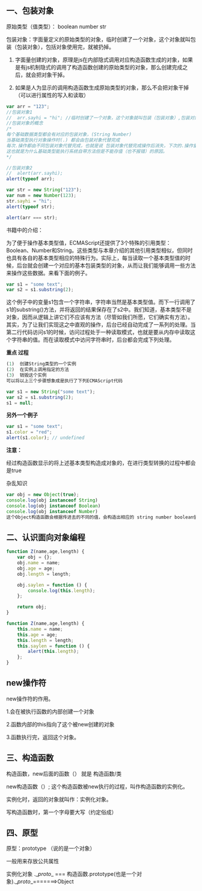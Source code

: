 ## 一、包装对象

原始类型（值类型）： boolean number str

包装对象：字面量定义的原始类型的对象，临时创建了一个对象，这个对象就叫包装（包装对象），包括对象使用完，就被扔掉。

1. 字面量创建的对象，原理是js在内部隐式调用对应构造函数生成的对象，如果是有js机制隐式的调用了构造函数创建的原始类型的对象，那么创建完成之后，就会把对象干掉。

2. 如果是人为显示的调用构造函数生成原始类型的对象，那么不会把对象干掉（可以进行属性的写入和读取）

```js
var arr = "123";
//包装对象1
// 	arr.sayhi = "hi"; //临时创建了一个对象，这个对象就叫包装（包装对象）,包装对象使用完就被扔掉.
//包装对象的概念
/*
每个基础数据类型都会有对应的包装对象，(String Number)
当基础类型执行对象操作时(.) 都会由包装对象代替完成
每次.操作都由不同包装对象代替完成，也就是说 包装对象代替完成操作后消失，下次的.操作重新由一个全新的包装对象代替完成
这也就是为什么基础类型能执行系统自带方法但是不能存值（也不报错）的原因。
*/

//包装对象2
//	alert(arr.sayhi);
alert(typeof arr);

var str = new String("123");
var num = new Number(123);
str.sayhi = "hi";
alert(typeof str);

alert(arr === str);
```



书籍中的介绍：

为了便于操作基本类型值，ECMAScript还提供了3个特殊的引用类型： Boolean、Number和String。这些类型与本章介绍的其他引用类型相似，但同时也具有各自的基本类型相应的特殊行为。实际上，每当读取一个基本类型值的时候，后台就会创建一个对应的基本包装类型的对象，从而让我们能够调用一些方法来操作这些数据。来看下面的例子。

```js
var s1 = "some text";
var s2 = s1.substring(2);
```

这个例子中的变量s1包含一个字符串，字符串当然是基本类型值。而下一行调用了s1的substring()方法，并将返回的结果保存在了s2中。我们知道，基本类型不是对象，因而从逻辑上讲它们不应该有方法（尽管如我们所愿，它们确实有方法）。其实，为了让我们实现这之中直观的操作，后台已经自动完成了一系列的处理。当第二行代码访问s1的时候，访问过程处于一种读取模式，也就是要从内存中读取这个字符串的值。而在读取模式中访问字符串时，后台都会完成下列处理。

**重点 过程**

```js
(1)  创建String类型的一个实例
(2)  在实例上调用指定的方法
(3)  销毁这个实例
可以将以上三个步骤想象成是执行了下列ECMAScript代码

var s1 = new String("some text");
var s2 = s1.substring(2);
s1 = null;
```

**另外一个例子**

```js
var s1 = "some text";
s1.color = "red";
alert(s1.color); // undefined
```

**注意：**

经过构造函数显示的将上述基本类型构造成对象的，在进行类型转换的过程中都会是true





杂乱知识

```js
var obj = new Object(true);
console.log(obj instanceof String)
console.log(obj instanceof Boolean)
console.log(obj instanceof Number)
这个Object构造函数会根据传进去的不同的值，会构造出相应的 string number boolean值
```



## 二、认识面向对象编程

```js
function Z(name,age,length) {
    var obj = {};
    obj.name = name;
    obj.age = age;
    obj.length = length;

    obj.saylen = function () {
        console.log(this.length);
    };

    return obj;
}
```



```js
function Z(name,age,length) {
    this.name = name;
    this.age = age;
    this.length = length;
    this.saylen = function () {
        alert(this.length);
    };
}
```

 

## new操作符

new操作符的作用。

1.会在被执行函数的内部创建一个对象

2.函数内部的this指向了这个被new创建的对象

3.函数执行完，返回这个对象。

## 三、构造函数

构造函数，new后面的函数（） 就是 构造函数/类

new构造函数（）; 这个构造函数被new执行的过程，叫作构造函数的实例化。

实例化时，返回的对象就叫作：实例化对象。

写构造函数时，第一个字母要大写（约定俗成）

## 四、原型

原型：prototype 	（说的是一个对象）

一般用来存放公共属性

实例化对象 .\__proto__ === 构造函数.prototype(也是一个对象).\__proto__=======>Object

